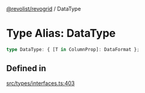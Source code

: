 [@revolist/revogrid](README.md) / DataType

# Type Alias: DataType

```ts
type DataType: { [T in ColumnProp]: DataFormat };
```

## Defined in

[src/types/interfaces.ts:403](https://github.com/revolist/revogrid/blob/6957d67da887b25ac544cadb80669dc782e7d7d6/src/types/interfaces.ts#L403)
